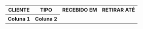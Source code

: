 <table>
<tr>
<th>CLIENTE</th><th>TIPO</th><th>RECEBIDO EM</th><th>RETIRAR ATÉ</th>
</tr>
   
<tr>
<th>Coluna 1</th><th>Coluna 2</th>
</tr>

</table>
